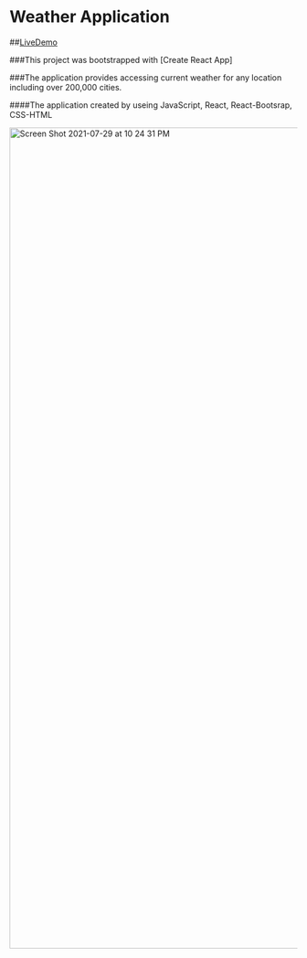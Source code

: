 # Weather Application

##[LiveDemo](https://weather-ensardedeoglu.vercel.app)

###This project was bootstrapped with [Create React App]

###The application provides accessing current weather for any location including over 200,000 cities.

####The application created by useing JavaScript, React, React-Bootsrap, CSS-HTML


<img width="1437" alt="Screen Shot 2021-07-29 at 10 24 31 PM" src="https://user-images.githubusercontent.com/76602960/127604780-ac9d025e-1793-4b95-9d75-5d70a71c5f43.png">
